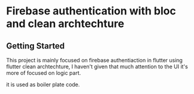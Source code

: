 # Firebase authentication with bloc and clean archtechture

## Getting Started

This project is mainly focused on firebase authentiaction in flutter using flutter clean archtechture, I haven't given that much attention to the UI it's more of focused on logic part.

it is used as boiler plate code.
